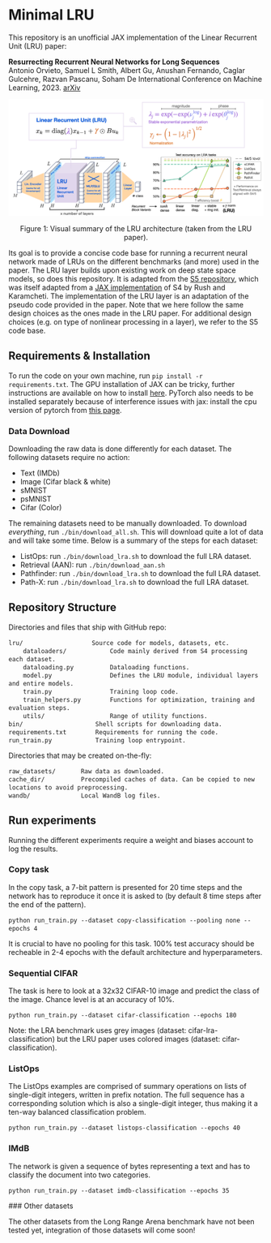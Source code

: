 # Minimal LRU

This repository is an unofficial JAX implementation of the Linear Recurrent Unit (LRU) paper:

**Resurrecting Recurrent Neural Networks for Long Sequences**  
Antonio Orvieto, Samuel L Smith, Albert Gu, Anushan Fernando, Caglar Gulcehre, Razvan Pascanu, Soham De
International Conference on Machine Learning, 2023.
[arXiv](https://arxiv.org/abs/2303.06349)

![](./docs/figures/lru.png)

<p style="text-align: center;">
Figure 1:  Visual summary of the LRU architecture (taken from the LRU paper).
</p>

Its goal is to provide a concise code base for running a recurrent neural network made of LRUs on
the different benchmarks (and more) used in the paper. The LRU layer builds upon existing work on
deep state space models, so does this repository. It is adapted from the
[S5 repository](https://github.com/lindermanlab/S5), which was itself adapted from a
[JAX implementation](https://github.com/srush/annotated-s4) of S4 by Rush and Karamcheti. The
implementation of the LRU layer is an adaptation of the pseudo code provided in the paper. Note that
we here follow the same design choices as the ones made in the LRU paper. For additional design
choices (e.g. on type of nonlinear processing in a layer), we refer to the S5 code base.

## Requirements & Installation

To run the code on your own machine, run `pip install -r requirements.txt`. The GPU installation of
JAX can be tricky, further instructions are available on how to install
[here](https://github.com/google/jax#installation). PyTorch also needs to be installed separately
because of interference issues with jax: install the cpu version of pytorch from
[this page](https://pytorch.org/get-started/locally/).

### Data Download

Downloading the raw data is done differently for each dataset. The following datasets require no action:

- Text (IMDb)
- Image (Cifar black & white)
- sMNIST
- psMNIST
- Cifar (Color)

The remaining datasets need to be manually downloaded. To download _everything_,
run `./bin/download_all.sh`. This will download quite a lot of data and will take some time. Below
is a summary of the steps for each dataset:

- ListOps: run `./bin/download_lra.sh` to download the full LRA dataset.
- Retrieval (AAN): run `./bin/download_aan.sh`
- Pathfinder: run `./bin/download_lra.sh` to download the full LRA dataset.
- Path-X: run `./bin/download_lra.sh` to download the full LRA dataset.

## Repository Structure

Directories and files that ship with GitHub repo:

```
lru/                   Source code for models, datasets, etc.
    dataloaders/            Code mainly derived from S4 processing each dataset.
    dataloading.py          Dataloading functions.
    model.py                Defines the LRU module, individual layers and entire models.
    train.py                Training loop code.
    train_helpers.py        Functions for optimization, training and evaluation steps.
    utils/                  Range of utility functions.
bin/                    Shell scripts for downloading data.
requirements.txt        Requirements for running the code.
run_train.py            Training loop entrypoint.
```

Directories that may be created on-the-fly:

```
raw_datasets/       Raw data as downloaded.
cache_dir/          Precompiled caches of data. Can be copied to new locations to avoid preprocessing.
wandb/              Local WandB log files.
```

## Run experiments

Running the different experiments require a weight and biases account to log the results.

### Copy task

In the copy task, a 7-bit pattern is presented for 20 time steps and the network has to reproduce
it once it is asked to (by default 8 time steps after the end of the pattern).

```
python run_train.py --dataset copy-classification --pooling none --epochs 4
```

It is crucial to have no pooling for this task. 100% test accuracy should be recheable in 2-4 epochs
with the default architecture and hyperparameters.

### Sequential CIFAR

The task is here to look at a 32x32 CIFAR-10 image and predict the class of the image. Chance level
is at an accuracy of 10%.

```
python run_train.py --dataset cifar-classification --epochs 180
```

Note: the LRA benchmark uses grey images (dataset: cifar-lra-classification) but the LRU paper uses
colored images (dataset: cifar-classification).

### ListOps

The ListOps examples are comprised of summary operations on lists of single-digit integers, written
in prefix notation. The full sequence has a corresponding solution which is also a single-digit
integer, thus making it a ten-way balanced classification problem.

```
python run_train.py --dataset listops-classification --epochs 40
```

### IMdB

The network is given a sequence of bytes representing a text and has to classify the document into
two categories.

```
python run_train.py --dataset imdb-classification --epochs 35
```

### Other datasets

The other datasets from the Long Range Arena benchmark have not been tested yet, integration of those
datasets will come soon!
